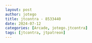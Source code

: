 ```yaml
---
layout: post
author: jotego
title: jtcontra - 8533440
date: 2024-07-12
categories: [Arcade, jotego.jtcontra]
tags: [jtcontra, jtpatreon]
---
```


